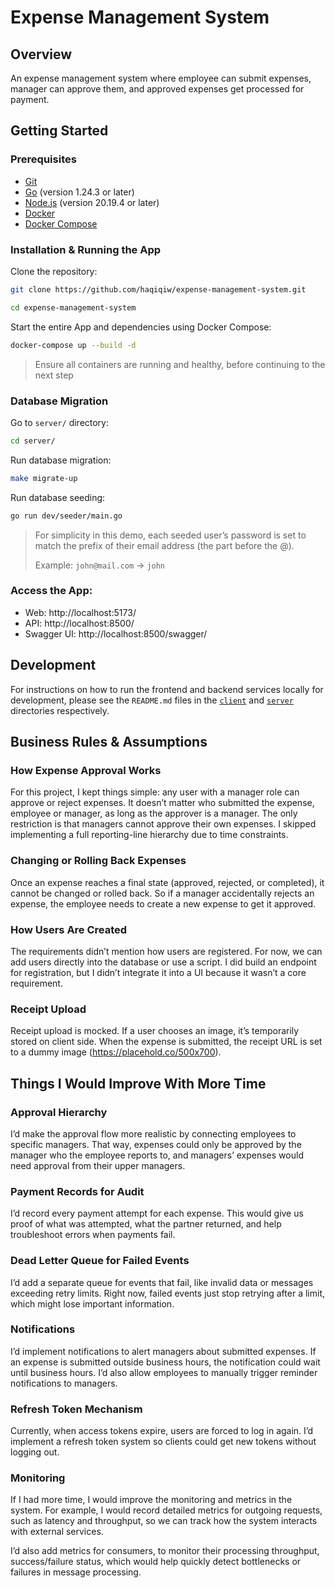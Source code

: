 # Expense Management System

## Overview

An expense management system where employee can submit expenses, manager can approve them, and approved expenses get processed for payment.

## Getting Started

### Prerequisites

- [Git](https://git-scm.com/)
- [Go](https://go.dev/) (version 1.24.3 or later)
- [Node.js](https://nodejs.org/id) (version 20.19.4 or later)
- [Docker](https://www.docker.com/)
- [Docker Compose](https://docs.docker.com/compose/)

### Installation & Running the App

Clone the repository:

```bash
git clone https://github.com/haqiqiw/expense-management-system.git

cd expense-management-system
```

Start the entire App and dependencies using Docker Compose:

```bash
docker-compose up --build -d
```

> Ensure all containers are running and healthy, before continuing to the next step

### Database Migration

Go to `server/` directory:

```bash
cd server/
```

Run database migration:

```bash
make migrate-up
```

Run database seeding:

```bash
go run dev/seeder/main.go
```

> For simplicity in this demo, each seeded user’s password is set to match the prefix of their email address (the part before the @).
>
> Example: `john@mail.com` → `john`

### Access the App:

- Web: http://localhost:5173/
- API: http://localhost:8500/
- Swagger UI: http://localhost:8500/swagger/

## Development

For instructions on how to run the frontend and backend services locally for development, please see the `README.md` files in the [`client`](https://github.com/haqiqiw/expense-management-system/blob/main/client/README.md) and [`server`](https://github.com/haqiqiw/expense-management-system/blob/main/server/README.md) directories respectively.

## Business Rules & Assumptions

### How Expense Approval Works

For this project, I kept things simple: any user with a manager role can approve or reject expenses. It doesn’t matter who submitted the expense, employee or manager, as long as the approver is a manager. The only restriction is that managers cannot approve their own expenses. I skipped implementing a full reporting-line hierarchy due to time constraints.

### Changing or Rolling Back Expenses

Once an expense reaches a final state (approved, rejected, or completed), it cannot be changed or rolled back. So if a manager accidentally rejects an expense, the employee needs to create a new expense to get it approved.

### How Users Are Created

The requirements didn’t mention how users are registered. For now, we can add users directly into the database or use a script. I did build an endpoint for registration, but I didn’t integrate it into a UI because it wasn’t a core requirement.

### Receipt Upload

Receipt upload is mocked. If a user chooses an image, it’s temporarily stored on client side. When the expense is submitted, the receipt URL is set to a dummy image (https://placehold.co/500x700).

## Things I Would Improve With More Time

### Approval Hierarchy

I’d make the approval flow more realistic by connecting employees to specific managers. That way, expenses could only be approved by the manager who the employee reports to, and managers’ expenses would need approval from their upper managers.

### Payment Records for Audit

I’d record every payment attempt for each expense. This would give us proof of what was attempted, what the partner returned, and help troubleshoot errors when payments fail.

### Dead Letter Queue for Failed Events

I’d add a separate queue for events that fail, like invalid data or messages exceeding retry limits. Right now, failed events just stop retrying after a limit, which might lose important information.

### Notifications

I’d implement notifications to alert managers about submitted expenses. If an expense is submitted outside business hours, the notification could wait until business hours. I’d also allow employees to manually trigger reminder notifications to managers.

### Refresh Token Mechanism

Currently, when access tokens expire, users are forced to log in again. I’d implement a refresh token system so clients could get new tokens without logging out.

### Monitoring

If I had more time, I would improve the monitoring and metrics in the system. For example, I would record detailed metrics for outgoing requests, such as latency and throughput, so we can track how the system interacts with external services.

I’d also add metrics for consumers, to monitor their processing throughput, success/failure status, which would help quickly detect bottlenecks or failures in message processing.
